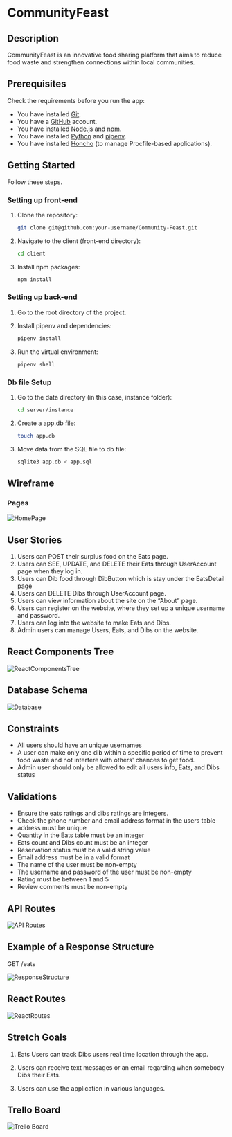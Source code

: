 # CommunityFeast

<!-- Headings -->

## Description

CommunityFeast is an innovative food sharing platform that aims to reduce food waste and strengthen connections within local communities. 

## Prerequisites

Check the requirements before you run the app:

- You have installed [Git](https://git-scm.com/).
- You have a [GitHub](https://github.com/) account.
- You have installed [Node.js](https://nodejs.org/) and [npm](https://www.npmjs.com/get-npm).
- You have installed [Python](https://www.python.org/) and [pipenv](https://pipenv.pypa.io/en/latest/).
- You have installed [Honcho](https://honcho.readthedocs.io/en/latest/) (to manage Procfile-based applications).

## Getting Started

Follow these steps.

### Setting up front-end

1. Clone the repository:

   ```bash
   git clone git@github.com:your-username/Community-Feast.git
   ```

2. Navigate to the client (front-end directory):

   ```bash
   cd client
   ```

3. Install npm packages:

   ```bash
   npm install
   ```

### Setting up back-end

1. Go to the root directory of the project.

2. Install pipenv and dependencies:

   ```bash
   pipenv install
   ```

3. Run the virtual environment:

   ```bash
   pipenv shell
   ```

### Db file Setup

1. Go to the data directory (in this case, instance folder):

   ```bash
   cd server/instance
   ```

2. Create a app.db file:

   ```bash
   touch app.db
   ```

3. Move data from the SQL file to db file:

   ```bash
   sqlite3 app.db < app.sql
   ```

## Wireframe

### Pages

![HomePage](./Planning/pages.png)

## User Stories

1. Users can POST their surplus food on the Eats page.
2. Users can SEE, UPDATE, and DELETE their Eats through UserAccount page when they log in.
3. Users can Dib food through DibButton which is stay under the EatsDetail page
4. Users can DELETE Dibs through UserAccount page.
5. Users can view information about the site on the “About” page.
6. Users can register on the website, where they set up a unique username and password.
7. Users can log into the website to make Eats and Dibs.
8. Admin users can manage Users, Eats, and Dibs on the website.

## React Components Tree

![ReactComponentsTree](./Planning/react_tree.png)

## Database Schema

![Database](./Planning/schema.png)

## Constraints

- All users should have an unique usernames
- A user can make only one dib within a specific period of time to prevent food waste and not interfere with others' chances to get food.
- Admin user should only be allowed to edit all users info, Eats, and Dibs status


## Validations

- Ensure the eats ratings and dibs ratings are integers.
- Check the phone number and email address format in the users table 
- address must be unique
- Quantity in the Eats table must be an integer
- Eats count and Dibs count must be an integer
- Reservation status must be a valid string value
- Email address must be in a valid format
- The name of the user must be non-empty
- The username and password of the user must be non-empty
- Rating must be between 1 and 5
- Review comments must be non-empty

## API Routes

![API Routes](./Planning/API.png)

## Example of a Response Structure

GET /eats

![ResponseStructure](./Planning/get_eats.png)

## React Routes

![ReactRoutes](./Planning/react_routes.png)

## Stretch Goals

1. Eats Users can track Dibs users real time location through the app.

2. Users can receive text messages or an email regarding when somebody Dibs their Eats.

3. Users can use the application in various languages.

## Trello Board

![Trello Board](./Planning/Trello.png)